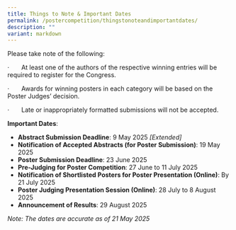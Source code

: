 ```yaml
---
title: Things to Note & Important Dates
permalink: /postercompetition/thingstonoteandimportantdates/
description: ""
variant: markdown
---
```

Please take note of the following:

·       At least one of the authors of the respective winning entries will be required to register for the Congress.

·       Awards for winning posters in each category will be based on the Poster Judges’ decision.

·       Late or inappropriately formatted submissions will not be accepted.

**Important Dates**:
* **Abstract Submission Deadline**: 9 May 2025 *[Extended]*
* **Notification of Accepted Abstracts (for Poster Submission)**: 19 May 2025
* **Poster Submission Deadline**: 23 June 2025
* **Pre-Judging for Poster Competition**: 27 June to 11 July 2025
* **Notification of Shortlisted Posters for Poster Presentation (Online)**: By 21 July 2025
* **Poster Judging Presentation Session (Online)**: 28 July to 8 August 2025
* **Announcement of Results**: 29 August 2025

*Note: The dates are accurate as of 21 May 2025*